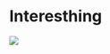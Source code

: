 # Interesthing
![](https://komarev.com/ghpvc/?username=your-github-username&style=plastic&label=buddy+count)

